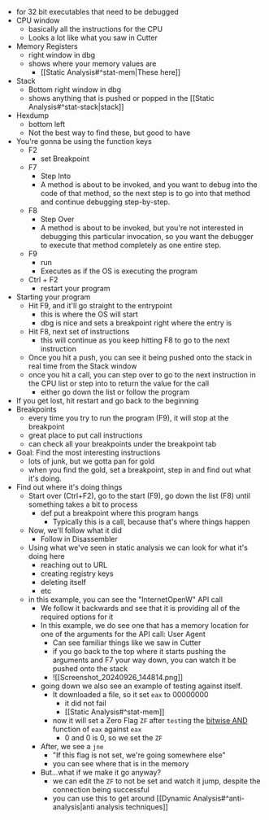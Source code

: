 - for 32 bit executables that need to be debugged
- CPU window
	- basically all the instructions for the CPU
	- Looks a lot like what you saw in Cutter
- Memory Registers
	- right window in dbg
	- shows where your memory values are
		- [[Static Analysis#^stat-mem|These here]]
- Stack
	- Bottom right window in dbg
	- shows anything that is pushed or popped in the [[Static Analysis#^stat-stack|stack]]
- Hexdump
	- bottom left
	- Not the best way to find these, but good to have
- You're gonna be using the function keys
	- F2
		- set Breakpoint
	- F7
		- Step Into
		- A method is about to be invoked, and you want to debug into the code of that method, so the next step is to go into that method and continue debugging step-by-step.
	- F8
		- Step Over
		- A method is about to be invoked, but you're not interested in debugging this particular invocation, so you want the debugger to execute that method completely as one entire step.
	- F9
		- run
		- Executes as if the OS is executing the program
	- Ctrl + F2
		- restart your program
- Starting your program
	- Hit F9, and it'll go straight to the entrypoint
		- this is where the OS will start
		- dbg is nice and sets a breakpoint right where the entry is
	- Hit F8, next set of instructions
		- this will continue as you keep hitting F8 to go to the next instruction
	- Once you hit a push, you can see it being pushed onto the stack in real time from the Stack window
	- once you hit a call, you can step over to go to the next instruction in the CPU list or step into to return the value for the call
		- either go down the list or follow the program
- If you get lost, hit restart and go back to the beginning
- Breakpoints
	- every time you try to run the program (F9), it will stop at the breakpoint
	- great place to put call instructions
	- can check all your breakpoints under the breakpoint tab
- Goal: Find the most interesting instructions
	- lots of junk, but we gotta pan for gold
	- when you find the gold, set a breakpoint, step in and find out what it's doing.
- Find out where it's doing things
	- Start over (Ctrl+F2), go to the start (F9), go down the list (F8) until something takes a bit to process
		- def put a breakpoint where this program hangs
			- Typically this is a call, because that's where things happen
	- Now, we'll follow what it did
		- Follow in Disassembler
	- Using what we've seen in static analysis we can look for what it's doing here
		- reaching out to URL
		- creating registry keys
		- deleting itself
		- etc
	- in this example, you can see the "InternetOpenW" API call
		- We follow it backwards and see that it is providing all of the required options for it
		- In this example, we do see one that has a memory location for one of the arguments for the API call: User Agent
			- Can see familiar things like we saw in Cutter
			- if you go back to the top where it starts pushing the arguments and F7 your way down, you can watch it be pushed onto the stack
			- ![[Screenshot_20240926_144814.png]]
		- going down we also see an example of testing against itself.
			- It downloaded a file, so it set `eax` to 00000000
				- it did not fail
				- [[Static Analysis#^stat-mem]]
			- now it will set a Zero Flag `ZF` after `test`ing the [bitwise AND](https://developer.mozilla.org/en-US/docs/Web/JavaScript/Reference/Operators/Bitwise_AND) function of `eax` against `eax` 
				- 0 and 0 is 0, so we set the `ZF` 
		- After, we see a `jne`
			- "If this flag is not set, we're going somewhere else"
			- you can see where that is in the memory
		- But...what if we make it go anyway?
			- we can edit the `ZF` to not be set and watch it jump, despite the connection being successful
			- you can use this to get around [[Dynamic Analysis#^anti-analysis|anti analysis techniques]] 